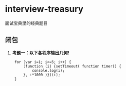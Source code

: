 # interview-treasury
面试宝典里的经典题目

## 闭包

1. **考题一：以下各程序输出几何!**
    
    
        for (var i=1; i<=5; i++) {
            (function (i) {setTimeout( function timer() {
                console.log(i);
            }, i*1000 )})(i);
        }